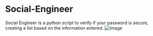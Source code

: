 # Social-Engineer
Social Engineer is a python script to verify if your password is secure, creating a list based on the information entered.
![image](https://github.com/user-attachments/assets/126ad07a-85c7-4f9d-9334-2ad91dc803b4)
